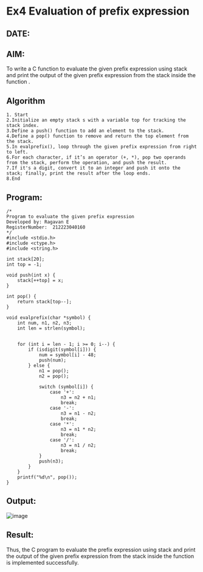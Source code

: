 # Ex4 Evaluation of prefix expression
## DATE:
## AIM:
To write a C function to evaluate the given prefix expression using stack and print the output of the given prefix expression from the stack inside the function . 

## Algorithm
```
1. Start
2.Initialize an empty stack s with a variable top for tracking the stack index.
3.Define a push() function to add an element to the stack.
4.Define a pop() function to remove and return the top element from the stack.
5.In evalprefix(), loop through the given prefix expression from right to left.
6.For each character, if it’s an operator (+, *), pop two operands from the stack, perform the operation, and push the result.
7.If it's a digit, convert it to an integer and push it onto the stack; finally, print the result after the loop ends.
8.End

```  

## Program:
```
/*
Program to evaluate the given prefix expression
Developed by: Ragavan E
RegisterNumber:  212223040160
*/
#include <stdio.h>
#include <ctype.h>
#include <string.h>

int stack[20];
int top = -1;

void push(int x) {
    stack[++top] = x;
}

int pop() {
    return stack[top--];
}

void evalprefix(char *symbol) {
    int num, n1, n2, n3;
    int len = strlen(symbol);


    for (int i = len - 1; i >= 0; i--) {
        if (isdigit(symbol[i])) {
            num = symbol[i] - 48; 
            push(num);
        } else {
            n1 = pop();
            n2 = pop();

            switch (symbol[i]) {
                case '+':
                    n3 = n2 + n1;
                    break;
                case '-':
                    n3 = n1 - n2;
                    break;
                case '*':
                    n3 = n1 * n2;
                    break;
                case '/':
                    n3 = n1 / n2;
                    break;
            }
            push(n3);
        }
    }
    printf("%d\n", pop()); 
}
```

## Output:

![image](https://github.com/user-attachments/assets/98c230d3-2e9c-4157-ad37-40519e5219cd)


## Result:
Thus, the C program to evaluate the prefix expression using stack and print the output of the given prefix expression from the stack inside the function is implemented successfully.
